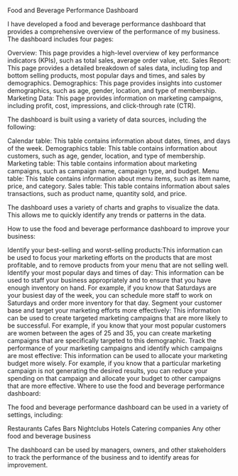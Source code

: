 Food and Beverage Performance Dashboard

I have developed a food and beverage performance dashboard that provides a comprehensive overview of the performance of my business. The dashboard includes four pages:

Overview: 
This page provides a high-level overview of key performance indicators (KPIs), such as total sales, average order value, etc.
Sales Report: This page provides a detailed breakdown of sales data, including top and bottom selling products, most popular days and times, and sales by demographics.
Demographics: This page provides insights into customer demographics, such as age, gender, location, and type of membership.
Marketing Data: This page provides information on marketing campaigns, including profit, cost, impressions, and click-through rate (CTR).

The dashboard is built using a variety of data sources, including the following:

Calendar table: This table contains information about dates, times, and days of the week.
Demographics table: This table contains information about customers, such as age, gender, location, and type of membership.
Marketing table: This table contains information about marketing campaigns, such as campaign name, campaign type, and budget.
Menu table: This table contains information about menu items, such as item name, price, and category.
Sales table: This table contains information about sales transactions, such as product name, quantity sold, and price.

The dashboard uses a variety of charts and graphs to visualize the data. This allows me to quickly identify any trends or patterns in the data.

How to use the food and beverage performance dashboard to improve your business:

Identify your best-selling and worst-selling products:This information can be used to focus your marketing efforts on the products that are most profitable, and to remove products from your menu that are not selling well.
Identify your most popular days and times of day: This information can be used to staff your business appropriately and to ensure that you have enough inventory on hand. For example, if you know that Saturdays are your busiest day of the week, you can schedule more staff to work on Saturdays and order more inventory for that day.
Segment your customer base and target your marketing efforts more effectively: This information can be used to create targeted marketing campaigns that are more likely to be successful. For example, if you know that your most popular customers are women between the ages of 25 and 35, you can create marketing campaigns that are specifically targeted to this demographic.
Track the performance of your marketing campaigns and identify which campaigns are most effective: This information can be used to allocate your marketing budget more wisely. For example, if you know that a particular marketing campaign is not generating the desired results, you can reduce your spending on that campaign and allocate your budget to other campaigns that are more effective.
Where to use the food and beverage performance dashboard:

The food and beverage performance dashboard can be used in a variety of settings, including:

Restaurants
Cafes
Bars
Nightclubs
Hotels
Catering companies
Any other food and beverage business

The dashboard can be used by managers, owners, and other stakeholders to track the performance of the business and to identify areas for improvement.
